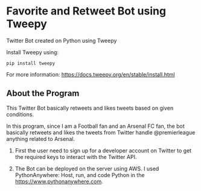 # Favorite and Retweet Bot using Tweepy
Twitter Bot created on Python using Tweepy

Install Tweepy using:
```angular2html
pip install tweepy
```
For more information: https://docs.tweepy.org/en/stable/install.html

## About the Program

This Twitter Bot basically retweets and likes tweets based on given conditions.

In this program, since I am a Football fan and an Arsenal FC fan, the bot basically retweets and likes the tweets from 
Twitter handle @premierleague anything related to Arsenal.

1) First the user need to sign up for a developer account on Twitter to get the required keys to interact with the 
Twitter API.

2) The Bot can be deployed on the server using AWS. I used  
PythonAnywhere: Host, run, and code Python in the https://www.pythonanywhere.com.

